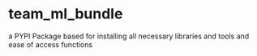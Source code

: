 # team_ml_bundle
a PYPI Package based for installing all necessary libraries and tools and ease of access functions 
